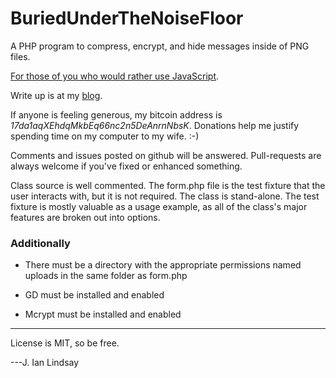BuriedUnderTheNoiseFloor
========================

A PHP program to compress, encrypt, and hide messages inside of PNG files.

[For those of you who would rather use JavaScript](https://github.com/jspark311/node-bury).

Write up is at my [blog](http://www.joshianlindsay.com/index.php?id=126).

If anyone is feeling generous, my bitcoin address is *17da1aqXEhdqMkbEq66nc2n5DeAnrnNbsK*. Donations help me justify spending time on my computer to my wife. :-)

Comments and issues posted on github will be answered. Pull-requests are always welcome if you've fixed or enhanced something.


Class source is well commented. The form.php file is the test fixture that the user interacts with, but it is not required. The class is stand-alone.
The test fixture is mostly valuable as a usage example, as all of the class's major features are broken out into options.



### Additionally
  * There must be a directory with the appropriate permissions named uploads in the same folder as form.php

  * GD must be installed and enabled

  * Mcrypt must be installed and enabled

-------------

License is MIT, so be free.

---J. Ian Lindsay
